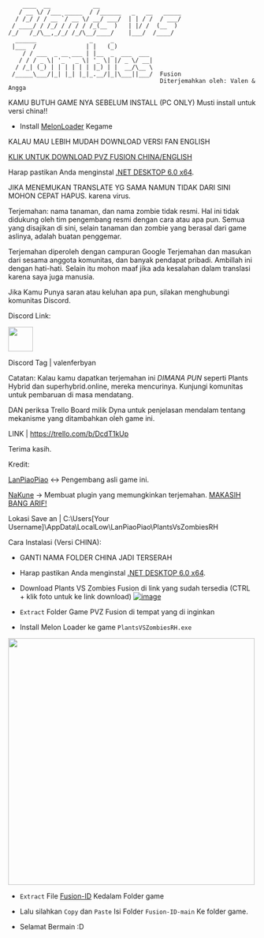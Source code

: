 ```
    ____  __            __                       
   / __ \/ /___ _____  / /______   _   __   _____
  / /_/ / / __ `/ __ \/ __/ ___/  | | / /  / ___/
 / ____/ / /_/ / / / / /_(__  )   | |/ /  (__  ) 
/_/   /_/\__,_/_/ /_/\__/____/    |___/  /____/                                                   
  ______               _     _           
 |___  /              | |   (_)          
    / / ___  _ __ ___ | |__  _  ___  ___ 
   / / / _ \| '_ ` _ \| '_ \| |/ _ \/ __|
  / /_| (_) | | | | | | |_) | |  __/\__ \
 /_____\___/|_| |_| |_|_.__/|_|\___||___/  Fusion
                                           Diterjemahkan oleh: Valen & Angga
```
KAMU BUTUH GAME NYA SEBELUM INSTALL
(PC ONLY)
Musti install untuk versi china!!

- Install [MelonLoader](https://github.com/HerpDerpinstine/MelonLoader/releases/latest/download/MelonLoader.Installer.exe) Kegame


KALAU MAU LEBIH MUDAH DOWNLOAD VERSI FAN ENGLISH

[KLIK UNTUK DOWNLOAD PVZ FUSION CHINA/ENGLISH](https://rentry.co/playfusion)


Harap pastikan Anda menginstal [.NET DESKTOP 6.0 x64](https://dotnet.microsoft.com/id-id/download/dotnet/6.0).

JIKA MENEMUKAN TRANSLATE YG SAMA NAMUN TIDAK DARI SINI MOHON CEPAT HAPUS. karena virus.


Terjemahan: nama tanaman, dan nama zombie tidak resmi. Hal ini tidak didukung oleh tim pengembang resmi dengan cara atau apa pun. Semua yang disajikan di sini, selain tanaman dan zombie yang berasal dari game aslinya, adalah buatan penggemar.

Terjemahan diperoleh dengan campuran Google Terjemahan dan masukan dari sesama anggota komunitas, dan banyak pendapat pribadi. Ambillah ini dengan hati-hati. Selain itu mohon maaf jika ada kesalahan dalam translasi karena saya juga manusia.

Jika Kamu Punya saran atau keluhan apa pun, silakan menghubungi komunitas Discord.

Discord Link:
<p><a href="https://discord.gg/pdy3faNu5S/"><img src="https://www.freepnglogos.com/uploads/discord-logo-png/concours-discord-cartes-voeux-fortnite-france-6.png" style="width:50px;height:50px;"></a></p>

Discord Tag  | valenferbyan

Catatan: Kalau kamu dapatkan terjemahan ini *DIMANA PUN* seperti Plants Hybrid dan superhybrid.online, mereka mencurinya. Kunjungi komunitas untuk pembaruan di masa mendatang.

DAN periksa Trello Board milik Dyna untuk penjelasan mendalam tentang mekanisme yang ditambahkan oleh game ini.

LINK | https://trello.com/b/DcdT1kUp

Terima kasih.

Kredit: 

[LanPiaoPiao](https://space.bilibili.com/3546619314178489?spm_id_from=333.1369.opus.module_author_name.click) ↔︎ Pengembang asli game ini.

[NaKune](https://github.com/ArifRios1st) → Membuat plugin yang memungkinkan terjemahan. [MAKASIH BANG ARIF!](https://github.com/ArifRios1st/PVZ-Hyper-Fusion-Mod)

Lokasi Save an | C:\Users\[Your Username]\AppData\LocalLow\LanPiaoPiao\PlantsVsZombiesRH






Cara Instalasi (Versi CHINA):

* GANTI NAMA FOLDER CHINA JADI TERSERAH

* Harap pastikan Anda menginstal [.NET DESKTOP 6.0 x64](https://dotnet.microsoft.com/id-id/download/dotnet/6.0).


* Download Plants VS Zombies Fusion di link yang sudah tersedia (CTRL + klik foto untuk ke link download)
[![image](https://github.com/user-attachments/assets/5b898157-3244-4cdc-8d53-b0391f57124d)](https://rentry.co/playfusion)


* `Extract` Folder Game PVZ Fusion di tempat yang di inginkan


* Install Melon Loader ke game `PlantsVSZombiesRH.exe`
<p><a href="https://github.com/HerpDerpinstine/MelonLoader/releases/latest/download/MelonLoader.Installer.exe"><img src="https://github.com/user-attachments/assets/6d7dda7d-9a0c-4499-8786-13a30616e4ef" style="width:500px;height:500px;"></a></p>


* `Extract` File [Fusion-ID](https://github.com/NotValen/Fusion-ID) Kedalam Folder game

* Lalu silahkan `Copy` dan `Paste` Isi Folder `Fusion-ID-main` Ke folder game.

* Selamat Bermain :D



